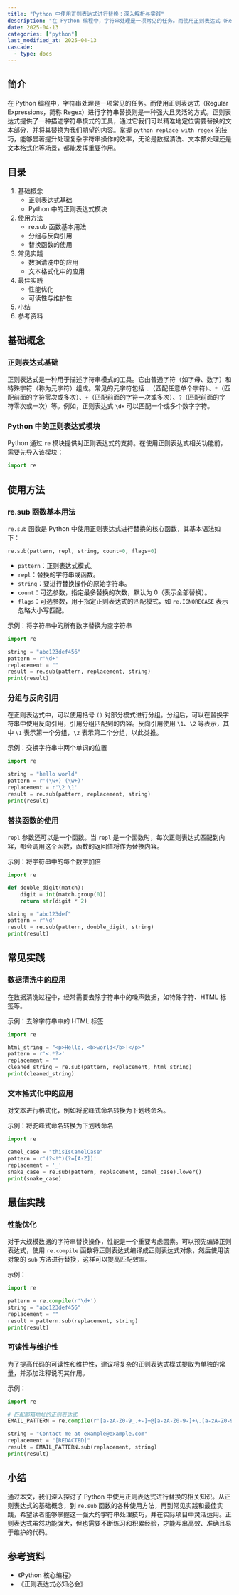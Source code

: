 ```yaml
---
title: "Python 中使用正则表达式进行替换：深入解析与实践"
description: "在 Python 编程中，字符串处理是一项常见的任务。而使用正则表达式（Regular Expressions，简称 Regex）进行字符串替换则是一种强大且灵活的方式。正则表达式提供了一种描述字符串模式的工具，通过它我们可以精准地定位需要替换的文本部分，并将其替换为我们期望的内容。掌握 `python replace with regex` 的技巧，能够显著提升处理复杂字符串操作的效率，无论是数据清洗、文本预处理还是文本格式化等场景，都能发挥重要作用。"
date: 2025-04-13
categories: ["python"]
last_modified_at: 2025-04-13
cascade:
  - type: docs
---
```



## 简介
在 Python 编程中，字符串处理是一项常见的任务。而使用正则表达式（Regular Expressions，简称 Regex）进行字符串替换则是一种强大且灵活的方式。正则表达式提供了一种描述字符串模式的工具，通过它我们可以精准地定位需要替换的文本部分，并将其替换为我们期望的内容。掌握 `python replace with regex` 的技巧，能够显著提升处理复杂字符串操作的效率，无论是数据清洗、文本预处理还是文本格式化等场景，都能发挥重要作用。

<!-- more -->
## 目录
1. 基础概念
    - 正则表达式基础
    - Python 中的正则表达式模块
2. 使用方法
    - re.sub 函数基本用法
    - 分组与反向引用
    - 替换函数的使用
3. 常见实践
    - 数据清洗中的应用
    - 文本格式化中的应用
4. 最佳实践
    - 性能优化
    - 可读性与维护性
5. 小结
6. 参考资料

## 基础概念
### 正则表达式基础
正则表达式是一种用于描述字符串模式的工具。它由普通字符（如字母、数字）和特殊字符（称为元字符）组成。常见的元字符包括 `.`（匹配任意单个字符）、`*`（匹配前面的字符零次或多次）、`+`（匹配前面的字符一次或多次）、`?`（匹配前面的字符零次或一次）等。例如，正则表达式 `\d+` 可以匹配一个或多个数字字符。

### Python 中的正则表达式模块
Python 通过 `re` 模块提供对正则表达式的支持。在使用正则表达式相关功能前，需要先导入该模块：
```python
import re
```

## 使用方法
### re.sub 函数基本用法
`re.sub` 函数是 Python 中使用正则表达式进行替换的核心函数，其基本语法如下：
```python
re.sub(pattern, repl, string, count=0, flags=0)
```
- `pattern`：正则表达式模式。
- `repl`：替换的字符串或函数。
- `string`：要进行替换操作的原始字符串。
- `count`：可选参数，指定最多替换的次数，默认为 0（表示全部替换）。
- `flags`：可选参数，用于指定正则表达式的匹配模式，如 `re.IGNORECASE` 表示忽略大小写匹配。

示例：将字符串中的所有数字替换为空字符串
```python
import re

string = "abc123def456"
pattern = r'\d+'
replacement = ""
result = re.sub(pattern, replacement, string)
print(result)  
```
### 分组与反向引用
在正则表达式中，可以使用括号 `()` 对部分模式进行分组。分组后，可以在替换字符串中使用反向引用，引用分组匹配到的内容。反向引用使用 `\1`、`\2` 等表示，其中 `\1` 表示第一个分组，`\2` 表示第二个分组，以此类推。

示例：交换字符串中两个单词的位置
```python
import re

string = "hello world"
pattern = r'(\w+) (\w+)'
replacement = r'\2 \1'
result = re.sub(pattern, replacement, string)
print(result)  
```
### 替换函数的使用
`repl` 参数还可以是一个函数。当 `repl` 是一个函数时，每次正则表达式匹配到内容，都会调用这个函数，函数的返回值将作为替换内容。

示例：将字符串中的每个数字加倍
```python
import re

def double_digit(match):
    digit = int(match.group(0))
    return str(digit * 2)

string = "abc123def"
pattern = r'\d'
result = re.sub(pattern, double_digit, string)
print(result)  
```

## 常见实践
### 数据清洗中的应用
在数据清洗过程中，经常需要去除字符串中的噪声数据，如特殊字符、HTML 标签等。

示例：去除字符串中的 HTML 标签
```python
import re

html_string = "<p>Hello, <b>world</b>!</p>"
pattern = r'<.*?>'
replacement = ""
cleaned_string = re.sub(pattern, replacement, html_string)
print(cleaned_string)  
```
### 文本格式化中的应用
对文本进行格式化，例如将驼峰式命名转换为下划线命名。

示例：将驼峰式命名转换为下划线命名
```python
import re

camel_case = "thisIsCamelCase"
pattern = r'(?<!^)(?=[A-Z])'
replacement = '_'
snake_case = re.sub(pattern, replacement, camel_case).lower()
print(snake_case)  
```

## 最佳实践
### 性能优化
对于大规模数据的字符串替换操作，性能是一个重要考虑因素。可以预先编译正则表达式，使用 `re.compile` 函数将正则表达式编译成正则表达式对象，然后使用该对象的 `sub` 方法进行替换，这样可以提高匹配效率。

示例：
```python
import re

pattern = re.compile(r'\d+')
string = "abc123def456"
replacement = ""
result = pattern.sub(replacement, string)
print(result)  
```
### 可读性与维护性
为了提高代码的可读性和维护性，建议将复杂的正则表达式模式提取为单独的常量，并添加注释说明其作用。

示例：
```python
import re

# 匹配邮箱地址的正则表达式
EMAIL_PATTERN = re.compile(r'[a-zA-Z0-9_.+-]+@[a-zA-Z0-9-]+\.[a-zA-Z0-9-.]+')

string = "Contact me at example@example.com"
replacement = "[REDACTED]"
result = EMAIL_PATTERN.sub(replacement, string)
print(result)  
```

## 小结
通过本文，我们深入探讨了 Python 中使用正则表达式进行替换的相关知识。从正则表达式的基础概念，到 `re.sub` 函数的各种使用方法，再到常见实践和最佳实践，希望读者能够掌握这一强大的字符串处理技巧，并在实际项目中灵活运用。正则表达式虽然功能强大，但也需要不断练习和积累经验，才能写出高效、准确且易于维护的代码。

## 参考资料
- 《Python 核心编程》
- 《正则表达式必知必会》